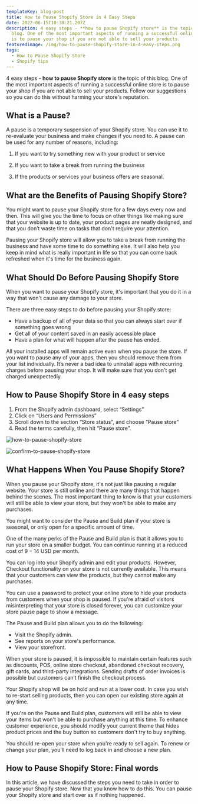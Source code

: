```yaml
---
templateKey: blog-post
title: How to Pause Shopify Store in 4 Easy Steps
date: 2022-06-15T10:38:21.207Z
description: 4 easy steps - **how to pause Shopify store** is the topic of this
  blog. One of the most important aspects of running a successful online store
  is to pause your shop if you are not able to sell your products.
featuredimage: /img/how-to-pause-shopify-store-in-4-easy-steps.png
tags:
  - How to Pause Shopify Store
  - Shopify tips
---
```

<!--StartFragment-->

4 easy steps - **how to pause Shopify store** is the topic of this blog. One of the most important aspects of running a successful online store is to pause your shop if you are not able to sell your products. Follow our suggestions so you can do this without harming your store's reputation.

## What is a Pause?

A pause is a temporary suspension of your Shopify store. You can use it to re-evaluate your business and make changes if you need to. A pause can be used for any number of reasons, including:

1) If you want to try something new with your product or service

2) If you want to take a break from running the business

3) If the products or services your business offers are seasonal.

## What are the Benefits of Pausing Shopify Store?

You might want to pause your Shopify store for a few days every now and then. This will give you the time to focus on other things like making sure that your website is up to date, your product pages are neatly designed, and that you don’t waste time on tasks that don't require your attention.

Pausing your Shopify store will allow you to take a break from running the business and have some time to do something else. It will also help you keep in mind what is really important in life so that you can come back refreshed when it's time for the business again.

## What Should Do Before Pausing Shopify Store

When you want to pause your Shopify store, it's important that you do it in a way that won't cause any damage to your store.

There are three easy steps to do before pausing your Shopify store:

* Have a backup of all of your data so that you can always start over if something goes wrong
* Get all of your content saved in an easily accessible place
* Have a plan for what will happen after the pause has ended.

All your installed apps will remain active even when you pause the store. If you want to pause any of your apps, then you should remove them from your list individually. It’s never a bad idea to uninstall apps with recurring charges before pausing your shop. It will make sure that you don't get charged unexpectedly.

## How to Pause Shopify Store in 4 easy steps

1. From the Shopify admin dashboard, select “Settings”
2. Click on “Users and Permissions” 
3. Scroll down to the section “Store status”, and choose “Pause store”
4. Read the terms carefully, then hit “Pause store”.

![how-to-pause-shopify-store](/img/how-to-pause-shopify-store.png "how to pause shopify store")

![confirm-to-pause-shopify-store](/img/confirm-to-pause-shopify-store.png "confirm to pause shopify store")

## What Happens When You Pause Shopify Store?

When you pause your Shopify store, it's not just like pausing a regular website. Your store is still online and there are many things that happen behind the scenes. The most important thing to know is that your customers will still be able to view your store, but they won't be able to make any purchases.

You might want to consider the Pause and Build plan if your store is seasonal, or only open for a specific amount of time.

One of the many perks of the Pause and Build plan is that it allows you to run your store on a smaller budget. You can continue running at a reduced cost of $9-14$ USD per month.

You can log into your Shopify admin and edit your products. However, Checkout functionality on your store is not currently available. This means that your customers can view the products, but they cannot make any purchases.

You can use a password to protect your online store to hide your products from customers when your shop is paused. If you're afraid of visitors misinterpreting that your store is closed forever, you can customize your store pause page to show a message.

The Pause and Build plan allows you to do the following:

* Visit the Shopify admin.
* See reports on your store's performance.
* View your storefront.

When your store is paused, it is impossible to maintain certain features such as discounts, POS, online store checkout, abandoned checkout recovery, gift cards, and third-party integrations. Sending drafts of order invoices is possible but customers can’t finish the checkout process.

Your Shopify shop will be on hold and run at a lower cost. In case you wish to re-start selling products, then you can open our existing store again at any time.

If you're on the Pause and Build plan, customers will still be able to view your items but won't be able to purchase anything at this time. To enhance customer experience, you should modify your current theme that hides product prices and the buy button so customers don't try to buy anything.

You should re-open your store when you're ready to sell again. To renew or change your plan, you'll need to log back in and choose a new plan.

## How to Pause Shopify Store: Final words

In this article, we have discussed the steps you need to take in order to pause your Shopify store. Now that you know how to do this. You can pause your Shopify store and start over as if nothing happened.



<!--EndFragment-->